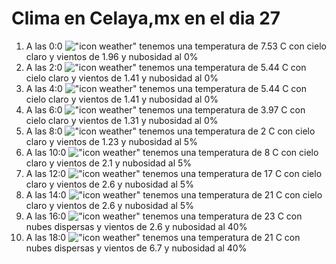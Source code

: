# Clima en Celaya,mx en el dia 27

1. A las 0:0 !["icon weather"](http://openweathermap.org/img/w/01n.png) tenemos una temperatura de 7.53 C con cielo claro y  vientos de 1.96 y nubosidad al 0%
1. A las 2:0 !["icon weather"](http://openweathermap.org/img/w/01n.png) tenemos una temperatura de 5.44 C con cielo claro y  vientos de 1.41 y nubosidad al 0%
1. A las 4:0 !["icon weather"](http://openweathermap.org/img/w/01n.png) tenemos una temperatura de 5.44 C con cielo claro y  vientos de 1.41 y nubosidad al 0%
1. A las 6:0 !["icon weather"](http://openweathermap.org/img/w/01n.png) tenemos una temperatura de 3.97 C con cielo claro y  vientos de 1.31 y nubosidad al 0%
1. A las 8:0 !["icon weather"](http://openweathermap.org/img/w/02n.png) tenemos una temperatura de 2 C con cielo claro y  vientos de 1.23 y nubosidad al 5%
1. A las 10:0 !["icon weather"](http://openweathermap.org/img/w/02d.png) tenemos una temperatura de 8 C con cielo claro y  vientos de 2.1 y nubosidad al 5%
1. A las 12:0 !["icon weather"](http://openweathermap.org/img/w/02d.png) tenemos una temperatura de 17 C con cielo claro y  vientos de 2.6 y nubosidad al 5%
1. A las 14:0 !["icon weather"](http://openweathermap.org/img/w/02d.png) tenemos una temperatura de 21 C con cielo claro y  vientos de 2.6 y nubosidad al 5%
1. A las 16:0 !["icon weather"](http://openweathermap.org/img/w/03d.png) tenemos una temperatura de 23 C con nubes dispersas y  vientos de 2.6 y nubosidad al 40%
1. A las 18:0 !["icon weather"](http://openweathermap.org/img/w/03d.png) tenemos una temperatura de 21 C con nubes dispersas y  vientos de 6.7 y nubosidad al 40%
